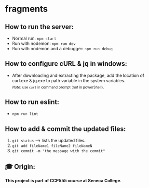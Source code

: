 # fragments

## How to run the server:

- Normal run: `npm start`
- Run with nodemon: `npm run dev`
- Run with nodemon and a debugger: `npm run debug`

## How to configure cURL & jq in windows:

- After downloading and extracting the package, add the location of curl.exe & jq.exe to path variable in the system variables.  
  <sub>_Note_: use `curl` in command prompt (not in powerShell).</sub>

## How to run eslint:

- `npm run lint`

## How to add & commit the updated files:

1. `git status` --> lists the updated files.
2. `git add fileName1 fileName2 fileNameN`
3. `git commit -m "the message with the commit"`

## 🎓 Origin:

**This project is part of CCP555 course at Seneca College.**
